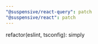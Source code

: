 ```yaml
---
"@suspensive/react-query": patch
"@suspensive/react": patch
---
```


refactor(eslint, tsconfig): simply

